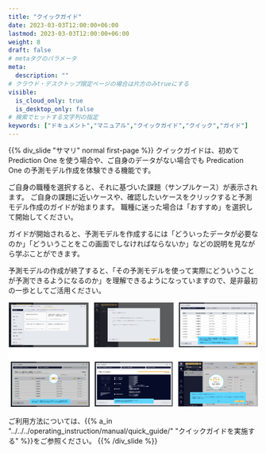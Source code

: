 ```yaml
---
title: "クイックガイド"
date: 2023-03-03T12:00:00+06:00
lastmod: 2023-03-03T12:00:00+06:00
weight: 8
draft: false
# metaタグのパラメータ
meta:
  description: ""
# クラウド・デスクトップ限定ページの場合は片方のみtrueにする
visible:
  is_cloud_only: true
  is_desktop_only: false
# 検索でヒットする文字列の指定
keywords: ["ドキュメント","マニュアル","クイックガイド","クイック","ガイド"]
---
```


{{% div_slide "サマリ" normal first-page %}}
クイックガイドは、初めて Prediction One を使う場合や、ご自身のデータがない場合でも Predication One の予測モデル作成を体験できる機能です。

ご自身の職種を選択すると、それに基づいた課題（サンプルケース）が表示されます。
ご自身の課題に近いケースや、確認したいケースをクリックすると予測モデル作成のガイドが始まります。
職種に迷った場合は「おすすめ」を選択して開始してください。

ガイドが開始されると、予測モデルを作成するには「どういったデータが必要なのか」「どういうことをこの画面でしなければならないか」などの説明を見ながら学ぶことができます。

予測モデルの作成が終了すると、「その予測モデルを使って実際にどういうことが予測できるようになるのか」を理解できるようになっていますので、是非最初の一歩としてご活用ください。

![](img/t_slide2.png)

ご利用方法については、{{% a_in "../../../operating_instruction/manual/quick_guide/" "クイックガイドを実施する" %}}をご参照ください。
{{% /div_slide %}}

